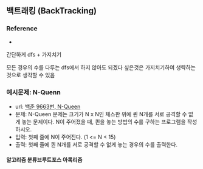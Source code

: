 ## 백트래킹 (BackTracking)

### Reference
-

간단하게 dfs + 가지치기

모든 경우의 수를 다루는 dfs에서 하지 않아도 되겠다 싶은것은 가지치기하여  생략하는
것으로 생각할 수 있음

### 예시문제: N-Quenn
  - url: [백준 9663번, N-Queen](https://www.acmicpc.net/problem/9663)
  - 문제: N-Queen 문제는 크기가 N x N인 체스판 위에 퀸 N개를 서로 공격할 수 없게 놓는 문제이다.
  N이 주어졌을 때, 퀸을 놓는 방법의 수를 구하는 프로그램을 작성하시오.
  - 입력: 첫째 줄에 N이 주어진다. (1 <= N < 15)
  - 출력: 첫째 줄에 퀸 N개를 서로 공격할 수 없게 놓는 경우의 수를 출력한다.
  #### 알고리즘 분류브루트포스 아록리즘
